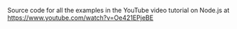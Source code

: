 Source code for all the examples in the YouTube video tutorial on Node.js at https://www.youtube.com/watch?v=Oe421EPjeBE 
